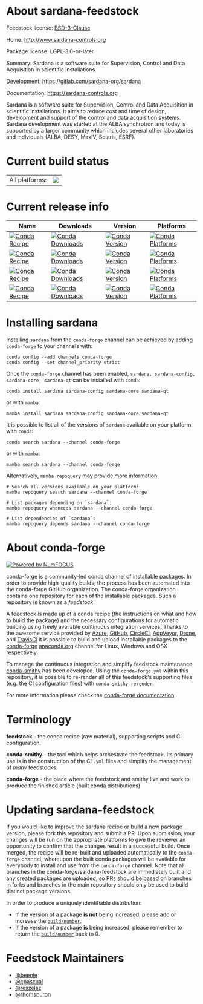 About sardana-feedstock
=======================

Feedstock license: [BSD-3-Clause](https://github.com/conda-forge/sardana-feedstock/blob/main/LICENSE.txt)

Home: http://www.sardana-controls.org

Package license: LGPL-3.0-or-later

Summary: Sardana is a software suite for Supervision, Control and Data Acquisition in scientific installations.

Development: https://gitlab.com/sardana-org/sardana

Documentation: https://sardana-controls.org

Sardana is a software suite for Supervision,
Control and Data Acquisition in scientific installations.
It aims to reduce cost and time of design, development and support of
the control and data acquisition systems.
Sardana development was started at the ALBA synchrotron and today is supported
by a larger community which includes several other laboratories and individuals
(ALBA, DESY, MaxIV, Solaris, ESRF).


Current build status
====================


<table><tr><td>All platforms:</td>
    <td>
      <a href="https://dev.azure.com/conda-forge/feedstock-builds/_build/latest?definitionId=11996&branchName=main">
        <img src="https://dev.azure.com/conda-forge/feedstock-builds/_apis/build/status/sardana-feedstock?branchName=main">
      </a>
    </td>
  </tr>
</table>

Current release info
====================

| Name | Downloads | Version | Platforms |
| --- | --- | --- | --- |
| [![Conda Recipe](https://img.shields.io/badge/recipe-sardana-green.svg)](https://anaconda.org/conda-forge/sardana) | [![Conda Downloads](https://img.shields.io/conda/dn/conda-forge/sardana.svg)](https://anaconda.org/conda-forge/sardana) | [![Conda Version](https://img.shields.io/conda/vn/conda-forge/sardana.svg)](https://anaconda.org/conda-forge/sardana) | [![Conda Platforms](https://img.shields.io/conda/pn/conda-forge/sardana.svg)](https://anaconda.org/conda-forge/sardana) |
| [![Conda Recipe](https://img.shields.io/badge/recipe-sardana--config-green.svg)](https://anaconda.org/conda-forge/sardana-config) | [![Conda Downloads](https://img.shields.io/conda/dn/conda-forge/sardana-config.svg)](https://anaconda.org/conda-forge/sardana-config) | [![Conda Version](https://img.shields.io/conda/vn/conda-forge/sardana-config.svg)](https://anaconda.org/conda-forge/sardana-config) | [![Conda Platforms](https://img.shields.io/conda/pn/conda-forge/sardana-config.svg)](https://anaconda.org/conda-forge/sardana-config) |
| [![Conda Recipe](https://img.shields.io/badge/recipe-sardana--core-green.svg)](https://anaconda.org/conda-forge/sardana-core) | [![Conda Downloads](https://img.shields.io/conda/dn/conda-forge/sardana-core.svg)](https://anaconda.org/conda-forge/sardana-core) | [![Conda Version](https://img.shields.io/conda/vn/conda-forge/sardana-core.svg)](https://anaconda.org/conda-forge/sardana-core) | [![Conda Platforms](https://img.shields.io/conda/pn/conda-forge/sardana-core.svg)](https://anaconda.org/conda-forge/sardana-core) |
| [![Conda Recipe](https://img.shields.io/badge/recipe-sardana--qt-green.svg)](https://anaconda.org/conda-forge/sardana-qt) | [![Conda Downloads](https://img.shields.io/conda/dn/conda-forge/sardana-qt.svg)](https://anaconda.org/conda-forge/sardana-qt) | [![Conda Version](https://img.shields.io/conda/vn/conda-forge/sardana-qt.svg)](https://anaconda.org/conda-forge/sardana-qt) | [![Conda Platforms](https://img.shields.io/conda/pn/conda-forge/sardana-qt.svg)](https://anaconda.org/conda-forge/sardana-qt) |

Installing sardana
==================

Installing `sardana` from the `conda-forge` channel can be achieved by adding `conda-forge` to your channels with:

```
conda config --add channels conda-forge
conda config --set channel_priority strict
```

Once the `conda-forge` channel has been enabled, `sardana, sardana-config, sardana-core, sardana-qt` can be installed with `conda`:

```
conda install sardana sardana-config sardana-core sardana-qt
```

or with `mamba`:

```
mamba install sardana sardana-config sardana-core sardana-qt
```

It is possible to list all of the versions of `sardana` available on your platform with `conda`:

```
conda search sardana --channel conda-forge
```

or with `mamba`:

```
mamba search sardana --channel conda-forge
```

Alternatively, `mamba repoquery` may provide more information:

```
# Search all versions available on your platform:
mamba repoquery search sardana --channel conda-forge

# List packages depending on `sardana`:
mamba repoquery whoneeds sardana --channel conda-forge

# List dependencies of `sardana`:
mamba repoquery depends sardana --channel conda-forge
```


About conda-forge
=================

[![Powered by
NumFOCUS](https://img.shields.io/badge/powered%20by-NumFOCUS-orange.svg?style=flat&colorA=E1523D&colorB=007D8A)](https://numfocus.org)

conda-forge is a community-led conda channel of installable packages.
In order to provide high-quality builds, the process has been automated into the
conda-forge GitHub organization. The conda-forge organization contains one repository
for each of the installable packages. Such a repository is known as a *feedstock*.

A feedstock is made up of a conda recipe (the instructions on what and how to build
the package) and the necessary configurations for automatic building using freely
available continuous integration services. Thanks to the awesome service provided by
[Azure](https://azure.microsoft.com/en-us/services/devops/), [GitHub](https://github.com/),
[CircleCI](https://circleci.com/), [AppVeyor](https://www.appveyor.com/),
[Drone](https://cloud.drone.io/welcome), and [TravisCI](https://travis-ci.com/)
it is possible to build and upload installable packages to the
[conda-forge](https://anaconda.org/conda-forge) [anaconda.org](https://anaconda.org/)
channel for Linux, Windows and OSX respectively.

To manage the continuous integration and simplify feedstock maintenance
[conda-smithy](https://github.com/conda-forge/conda-smithy) has been developed.
Using the ``conda-forge.yml`` within this repository, it is possible to re-render all of
this feedstock's supporting files (e.g. the CI configuration files) with ``conda smithy rerender``.

For more information please check the [conda-forge documentation](https://conda-forge.org/docs/).

Terminology
===========

**feedstock** - the conda recipe (raw material), supporting scripts and CI configuration.

**conda-smithy** - the tool which helps orchestrate the feedstock.
                   Its primary use is in the construction of the CI ``.yml`` files
                   and simplify the management of *many* feedstocks.

**conda-forge** - the place where the feedstock and smithy live and work to
                  produce the finished article (built conda distributions)


Updating sardana-feedstock
==========================

If you would like to improve the sardana recipe or build a new
package version, please fork this repository and submit a PR. Upon submission,
your changes will be run on the appropriate platforms to give the reviewer an
opportunity to confirm that the changes result in a successful build. Once
merged, the recipe will be re-built and uploaded automatically to the
`conda-forge` channel, whereupon the built conda packages will be available for
everybody to install and use from the `conda-forge` channel.
Note that all branches in the conda-forge/sardana-feedstock are
immediately built and any created packages are uploaded, so PRs should be based
on branches in forks and branches in the main repository should only be used to
build distinct package versions.

In order to produce a uniquely identifiable distribution:
 * If the version of a package **is not** being increased, please add or increase
   the [``build/number``](https://docs.conda.io/projects/conda-build/en/latest/resources/define-metadata.html#build-number-and-string).
 * If the version of a package **is** being increased, please remember to return
   the [``build/number``](https://docs.conda.io/projects/conda-build/en/latest/resources/define-metadata.html#build-number-and-string)
   back to 0.

Feedstock Maintainers
=====================

* [@beenje](https://github.com/beenje/)
* [@cpascual](https://github.com/cpascual/)
* [@reszelaz](https://github.com/reszelaz/)
* [@rhomspuron](https://github.com/rhomspuron/)

